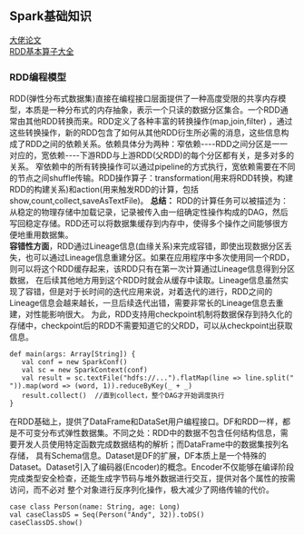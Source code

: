## Spark基础知识
[大佬论文](http://static.usenix.org/legacy/events/hotcloud10/tech/full_papers/Zaharia.pdf)   
[RDD基本算子大全](http://lxw1234.com/archives/2015/07/363.htm)  

### RDD编程模型 
RDD(弹性分布式数据集)直接在编程接口层面提供了一种高度受限的共享内存模型，本质是一种分布式的内存抽象，表示一个只读的数据分区集合。一个RDD通常由其他RDD转换而来。RDD定义了各种丰富的转换操作(map,join,filter)
，通过这些转换操作，新的RDD包含了如何从其他RDD衍生所必需的消息，这些信息构成了RDD之间的依赖关系。依赖具体分为两种：窄依赖----RDD之间分区是一一对应的，宽依赖----下游RDD与上游RDD(父RDD)的每个分区都有关，是多对多的关系。
窄依赖中的所有转换操作可以通过pipeline的方式执行，宽依赖需要在不同的节点之间shuffle传输。RDD操作算子：transformation(用来将RDD转换，构建RDD的构建关系)和action(用来触发RDD的计算，包括show,count,collect,saveAsTextFile)。
**总结：**  RDD的计算任务可以被描述为：从稳定的物理存储中加载记录，记录被传入由一组确定性操作构成的DAG，然后写回稳定存储。RDD还可以将数据集缓存到内存中，使得多个操作之间能够很方便地重用数据集。   
**容错性方面**，RDD通过Lineage信息(血缘关系)来完成容错，即使出现数据分区丢失，也可以通过Lineage信息重建分区。如果在应用程序中多次使用同一个RDD，则可以将这个RDD缓存起来，该RDD只有在第一次计算通过Lineage信息得到分区数据，
在后续其他地方用到这个RDD时就会从缓存中读取。Lineage信息虽然实现了容错，但是对于长时间的迭代应用来说，对着迭代的进行，RDD之间的Lineage信息会越来越长，一旦后续迭代出错，需要非常长的Lineage信息去重建，对性能影响很大。
为此，RDD支持用checkpoint机制将数据保存到持久化的存储中，checkpoint后的RDD不需要知道它的父RDD，可以从checkpoint出获取信息。
```text
def main(args: Array[String]) {
   val conf = new SparkConf()
   val sc = new SparkContext(conf)
   val result = sc.textFile("hdfs://...").flatMap(line => line.split(" ")).map(word => (word, 1)).reduceByKey(_ + _)
   result.collect()  //直到collect，整个DAG才开始调度执行
}
``` 
在RDD基础上，提供了DataFrame和DataSet用户编程接口。DF和RDD一样，都是不可变分布式弹性数据集。不同之处：RDD中的数据不包含任何结构信息，需要开发人员使用特定函数完成数据结构的解析；而DataFrame中的数据集按列名存储，
具有Schema信息。Dataset是DF的扩展，DF本质上是一个特殊的Dataset。Dataset引入了编码器(Encoder)的概念。Encoder不仅能够在编译阶段完成类型安全检查，还能生成字节码与堆外数据进行交互，提供对各个属性的按需访问，而不必对
整个对象进行反序列化操作，极大减少了网络传输的代价。
```text
case class Person(name: String, age: Long)
val caseClassDS = Seq(Person("Andy", 32)).toDS()
caseClassDS.show()
```
